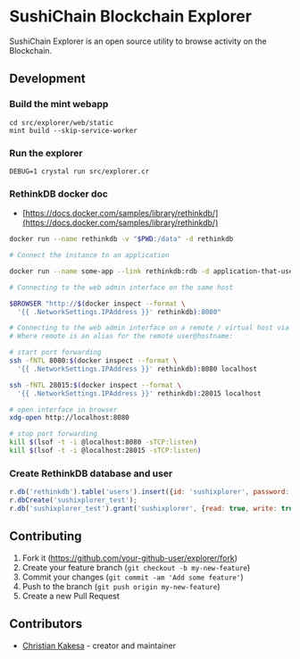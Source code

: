 # SushiChain Blockchain Explorer

SushiChain Explorer is an open source utility to browse activity on the Blockchain.

## Development

### Build the mint webapp

    cd src/explorer/web/static
    mint build --skip-service-worker

### Run the explorer

    DEBUG=1 crystal run src/explorer.cr

### RethinkDB docker doc

* [https://docs.docker.com/samples/library/rethinkdb/](https://docs.docker.com/samples/library/rethinkdb/)

```bash
docker run --name rethinkdb -v "$PWD:/data" -d rethinkdb

# Connect the instance to an application

docker run --name some-app --link rethinkdb:rdb -d application-that-uses-rdb

# Connecting to the web admin interface on the same host

$BROWSER "http://$(docker inspect --format \
  '{{ .NetworkSettings.IPAddress }}' rethinkdb):8080"

# Connecting to the web admin interface on a remote / virtual host via SSH
# Where remote is an alias for the remote user@hostname:

# start port forwarding
ssh -fNTL 8080:$(docker inspect --format \
  '{{ .NetworkSettings.IPAddress }}' rethinkdb):8080 localhost

ssh -fNTL 28015:$(docker inspect --format \
  '{{ .NetworkSettings.IPAddress }}' rethinkdb):28015 localhost

# open interface in browser
xdg-open http://localhost:8080

# stop port forwarding
kill $(lsof -t -i @localhost:8080 -sTCP:listen)
kill $(lsof -t -i @localhost:28015 -sTCP:listen)
```

### Create RethinkDB database and user

```javascript
r.db('rethinkdb').table('users').insert({id: 'sushixplorer', password: 'sushixplorer'});
r.dbCreate('sushixplorer_test');
r.db('sushixplorer_test').grant('sushixplorer', {read: true, write: true, config: true});
```

## Contributing

1. Fork it (<https://github.com/your-github-user/explorer/fork>)
2. Create your feature branch (`git checkout -b my-new-feature`)
3. Commit your changes (`git commit -am 'Add some feature'`)
4. Push to the branch (`git push origin my-new-feature`)
5. Create a new Pull Request

## Contributors

- [Christian Kakesa](https://github.com/your-github-user) - creator and maintainer
